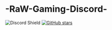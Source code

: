 # -RaW-Gaming-Discord-
![Discord Shield](https://discordapp.com/api/guilds/630183489915977756/widget.png?style=shield) [![GitHub stars](https://img.shields.io/github/stars/https://github.com/RaW-Gaming-Discord/-RaW-Gaming-Discord-.svg?style=social&label=Star&maxAge=2592000)](https://github.com/RaW-Gaming-Discord/-RaW-Gaming-Discord-/stargazers/)
